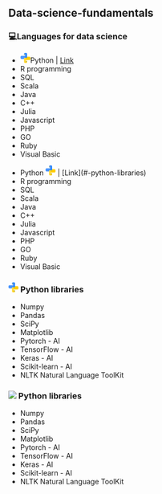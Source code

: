 ## Data-science-fundamentals
### 💻Languages for data science
- <img src="https://github.com/Derrick-Tan-D-WEBDEV/Data-science-fundamentals/blob/main/img/python.png" width="20"/>Python | [Link](#-python-libraries)
- R programming
- SQL
- Scala
- Java
- C++
- Julia
- Javascript
- PHP
- GO
- Ruby
- Visual Basic

<ul>
  <li>Python <img src="https://github.com/Derrick-Tan-D-WEBDEV/Data-science-fundamentals/blob/main/img/python.png" width="20"/> | [Link](#-python-libraries)
  </li>
  
  <li>R programming</li>
  <li>SQL</li>
  <li>Scala</li>
  <li>Java</li>
  <li>C++</li>
  <li>Julia</li>
  <li>Javascript</li>
  <li>PHP</li>
  <li>GO</li>
  <li>Ruby</li>
  <li>Visual Basic</li>
</ul>

### <img src="https://github.com/Derrick-Tan-D-WEBDEV/Data-science-fundamentals/blob/main/img/python.png" width="20"/></li> Python libraries
<ul>
  <li>Numpy</li>
  <li>Pandas</li>
  <li>SciPy</li>
  <li>Matplotlib</li>
  <li>Pytorch - AI</li>
  <li>TensorFlow - AI</li>
  <li>Keras - AI</li>
  <li>Scikit-learn - AI</li>
  <li>NLTK Natural Language ToolKit</li>
</ul>

### <img src="https://www.flaticon.com/svg/vstatic/svg/1387/1387537.svg?token=exp=1611629180~hmac=39b13fab117fce7de71fd245f88f0e56" width="20"/></li> Python libraries
<ul>
  <li>Numpy</li>
  <li>Pandas</li>
  <li>SciPy</li>
  <li>Matplotlib</li>
  <li>Pytorch - AI</li>
  <li>TensorFlow - AI</li>
  <li>Keras - AI</li>
  <li>Scikit-learn - AI</li>
  <li>NLTK Natural Language ToolKit</li>
</ul>
